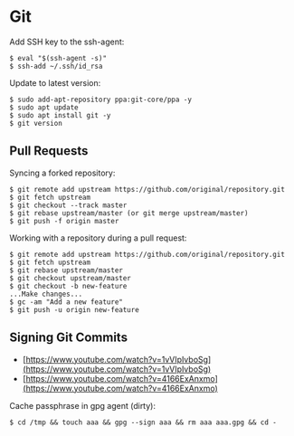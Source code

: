 # Git

Add SSH key to the ssh-agent:

```
$ eval "$(ssh-agent -s)"
$ ssh-add ~/.ssh/id_rsa
```

Update to latest version:

```
$ sudo add-apt-repository ppa:git-core/ppa -y
$ sudo apt update
$ sudo apt install git -y
$ git version
```




## Pull Requests

Syncing a forked repository:

```
$ git remote add upstream https://github.com/original/repository.git
$ git fetch upstream
$ git checkout --track master
$ git rebase upstream/master (or git merge upstream/master)
$ git push -f origin master
```

Working with a repository during a pull request:

```
$ git remote add upstream https://github.com/original/repository.git
$ git fetch upstream
$ git rebase upstream/master
$ git checkout upstream/master
$ git checkout -b new-feature
...Make changes...
$ gc -am "Add a new feature"
$ git push -u origin new-feature
```




## Signing Git Commits

* [https://www.youtube.com/watch?v=1vVIpIvboSg](https://www.youtube.com/watch?v=1vVIpIvboSg)
* [https://www.youtube.com/watch?v=4166ExAnxmo](https://www.youtube.com/watch?v=4166ExAnxmo)

Cache passphrase in gpg agent (dirty):

```
$ cd /tmp && touch aaa && gpg --sign aaa && rm aaa aaa.gpg && cd -
```
